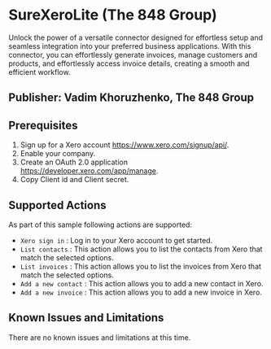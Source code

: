 # SureXeroLite (The 848 Group)

Unlock the power of a versatile connector designed for effortless setup and seamless integration into your preferred business applications. With this connector, you can effortlessly generate invoices, manage customers and products, and effortlessly access invoice details, creating a smooth and efficient workflow.

## Publisher: Vadim Khoruzhenko, The 848 Group

## Prerequisites

1. Sign up for a Xero account https://www.xero.com/signup/api/.
2. Enable your company.
3. Create an OAuth 2.0 application https://developer.xero.com/app/manage.
4. Copy Client id and Client secret.

## Supported Actions

As part of this sample following actions are supported:

- `Xero sign in` : Log in to your Xero account to get started.
- `List contacts` : This action allows you to list the contacts from Xero that match the selected options.
- `List invoices` : This action allows you to list the invoices from Xero that match the selected options.
- `Add a new contact` : This action allows you to add a new contact in Xero.
- `Add a new invoice` : This action allows you to add a new invoice in Xero.

## Known Issues and Limitations

There are no known issues and limitations at this time.
